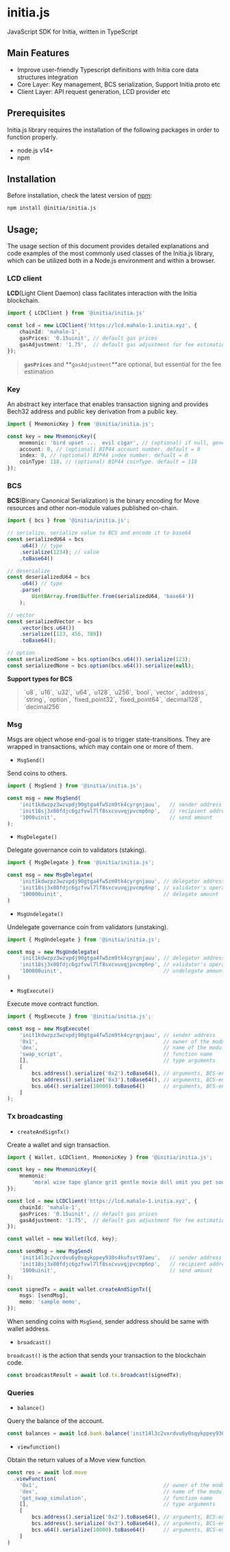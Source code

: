 # initia.js
JavaScript SDK for Initia, written in TypeScript

## Main Features

* Improve user-friendly Typescript definitions with Initia core data structures integration
* Core Layer: Key management, BCS serialization, Support Initia.proto etc
* Client Layer: API request generation, LCD provider etc

## Prerequisites

Initia.js library requires the installation of the following packages in order to function properly.

* node.js v14+
* npm

## Installation

Before installation, check the latest version of [npm](https://www.npmjs.com/package/@initia/initia.js):&#x20;

```bash
npm install @initia/initia.js
```

## Usage;

The usage section of this document provides detailed explanations and code examples of the most commonly used classes of the Initia.js library, which can be utilized both in a Node.js environment and within a browser.

### LCD client&#x20;

**LCD**(Light Client Daemon) class facilitates interaction with the Initia blockchain.

```typescript
import { LCDClient } from '@initia/initia.js'

const lcd = new LCDClient('https://lcd.mahalo-1.initia.xyz', {
    chainId: 'mahalo-1',
    gasPrices: '0.15uinit', // default gas prices
    gasAdjustment: '1.75',  // default gas adjustment for fee estimation
});
```


> **`gasPrices`** and **`gasAdjustment`**are optional, but essential for the fee estimation


### Key

An abstract key interface that enables transaction signing and provides Bech32 address and public key derivation from a public key.&#x20;

```typescript
import { MnemonicKey } from '@initia/initia.js';

const key = new MnemonicKey({
    mnemonic: 'bird upset ...  evil cigar', // (optional) if null, generate a new Mnemonic key
    account: 0, // (optional) BIP44 account number. default = 0
    index: 0, // (optional) BIP44 index number. defualt = 0
    coinType: 118, // (optional) BIP44 coinType. default = 118
});
```

### BCS

**BCS**(Binary Canonical Serialization) is the binary encoding for Move resources and other non-module values published on-chain. &#x20;

```typescript
import { bcs } from '@initia/initia.js';

// serialize, serialize value to BCS and encode it to base64
const serializedU64 = bcs
    .u64() // type
    .serialize(1234); // value 
    .toBase64()

// deserialize
const deserializedU64 = bcs
    .u64() // type
    .parse(
        Uint8Array.from(Buffer.from(serializedU64, 'base64'))
    );

// vector
const serializedVector = bcs
    .vector(bcs.u64())
    .serialize([123, 456, 789])
    .toBase64();

// option
const serializedSome = bcs.option(bcs.u64()).serialize(123);
const serializedNone = bcs.option(bcs.u64()).serialize(null);
```

**Support types for BCS**
> \`u8\`, \`u16\`, \`u32\`, \`u64\`, \`u128\`, \`u256\`, \`bool\`, \`vector\`, \`address\`, \`string\`, \`option\`, \`fixed_point32\`, \`fixed_point64\`, \`decimal128\`, \`decimal256\`


### Msg&#x20;

Msgs are object whose end-goal is to trigger state-transitions. They are wrapped in transactions, which may contain one or more of them.

* `MsgSend()`&#x20;

Send coins to others.

```typescript
import { MsgSend } from '@initia/initia.js';

const msg = new MsgSend(
    'init1kdwzpz3wzvpdj90gtga4fw5zm9tk4cyrgnjauu',   // sender address
    'init18sj3x80fdjc6gzfvwl7lf8sxcvuvqjpvcmp6np',   // recipient address
    '1000uinit',                                     // send amount
);
```

* `MsgDelegate()`

Delegate governance coin to validators (staking).

```typescript
import { MsgDelegate } from '@initia/initia.js';

const msg = new MsgDelegate(
    'init1kdwzpz3wzvpdj90gtga4fw5zm9tk4cyrgnjauu', // delegator address
    'init18sj3x80fdjc6gzfvwl7lf8sxcvuvqjpvcmp6np', // validator's operator addres
    '100000uinit',                                 // delegate amount
)
```

* `MsgUndelegate()`

Undelegate governance coin from validators (unstaking).

```typescript
import { MsgUndelegate } from '@initia/initia.js';

const msg = new MsgUndelegate(
    'init1kdwzpz3wzvpdj90gtga4fw5zm9tk4cyrgnjauu', // delegator address
    'init18sj3x80fdjc6gzfvwl7lf8sxcvuvqjpvcmp6np', // validator's operator addres
    '100000uinit',                                 // undelegate amount
)
```

* `MsgExecute()`

Execute move contract function.

```typescript
import { MsgExecute } from '@initia/initia.js';

const msg = new MsgExecute(
    'init1kdwzpz3wzvpdj90gtga4fw5zm9tk4cyrgnjauu', // sender address
    '0x1',                                         // owner of the module
    'dex',                                         // name of the module
    'swap_script',                                 // function name
    [],                                            // type arguments
    [                                              
        bcs.address().serialize('0x2').toBase64(), // arguments, BCS-encoded
        bcs.address().serialize('0x3').toBase64(), // arguments, BCS-encoded
        bcs.u64().serialize(10000).toBase64()      // arguments, BCS-encoded
    ]
);
```

### Tx broadcasting&#x20;

* `createAndSignTx()`

Create a wallet and sign transaction. &#x20;

```typescript
import { Wallet, LCDClient, MnemonicKey } from '@initia/initia.js';

const key = new MnemonicKey({
    mnemonic: 
        'moral wise tape glance grit gentle movie doll omit you pet soon enter year funny gauge digital supply cereal city ring egg repair coyote',
});

const lcd = new LCDClient('https://lcd.mahalo-1.initia.xyz', {
    chainId: 'mahalo-1',
    gasPrices: '0.15uinit', // default gas prices
    gasAdjustment: '1.75',  // default gas adjustment for fee estimation
});

const wallet = new Wallet(lcd, key);

const sendMsg = new MsgSend(
    'init14l3c2vxrdvu6y0sqykppey930s4kufsvt97aeu',   // sender address
    'init18sj3x80fdjc6gzfvwl7lf8sxcvuvqjpvcmp6np',   // recipient address
    '1000uinit',                                     // send amount
);

const signedTx = await wallet.createAndSignTx({
    msgs: [sendMsg],
    memo: 'sample memo',
});
```

When sending coins with `MsgSend`, sender address should be same with wallet address.

* `broadcast()`

`broadcast()` is the action that sends your transaction to the blockchain code.

```typescript
const broadcastResult = await lcd.tx.broadcast(signedTx);
```

### Queries&#x20;

* `balance()`

Query the balance of the account.

```typescript
const balances = await lcd.bank.balance('init14l3c2vxrdvu6y0sqykppey930s4kufsvt97aeu');
```

* `viewfunction()`

Obtain the return values of a Move view function.

```typescript
const res = await lcd.move
  .viewFunction(
    '0x1',                                         // owner of the module
    'dex',                                         // name of the module
    'get_swap_simulation',                         // function name
    [],                                            // type arguments
    [       
        bcs.address().serialize('0x2').toBase64(), // arguments, BCS-encoded
        bcs.address().serialize('0x3').toBase64(), // arguments, BCS-encoded
        bcs.u64().serialize(10000).toBase64()      // arguments, BCS-encoded
    ]                           
)
```
